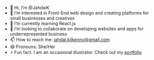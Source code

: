 - 👋 Hi, I’m @JahdaiK
- 👀 I’m interested in Front-End web design and creating platforms for small businesses and creatives
- 🌱 I’m currently learning React.js 
- 💞️ I’m looking to collaborate on developing websites and apps for underrepresented business
- 📫 How to reach me: jahdai.kilkenny@gmail.com
- 😄 Pronouns: She/Her
- ⚡ Fun fact: I am an occasional illustrator. Check out my [portfolio]([url](https://jahdaimoriah.com/))

<!---
JahdaiK/JahdaiK is a ✨ special ✨ repository because its `README.md` (this file) appears on your GitHub profile.
You can click the Preview link to take a look at your changes.
--->
